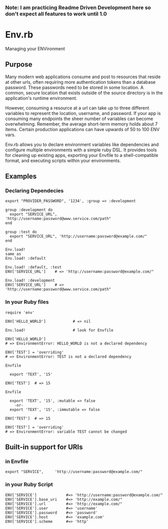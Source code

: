 ### Note: I am practicing Readme Driven Development here so don't expect all features to work until 1.0

# Env.rb
Managing your ENVironment

## Purpose
Many modern web applications consume and post to resources that reside at other urls, often requiring
more authentication tokens than a database password.  These passwords need to be stored in some
location.  A common, secure location that exists outside of the source directory  is in the 
application's runtime environment.  

However, consuming a resource at a url can take up to three different variables to represent
the location, username, and password.  If your app is consuming many endpoints the sheer
number of variables can become overwhelming.  Remember, the average short-term memory holds
about 7 items.  Certain production applications can have upwards of 50 to 100 ENV vars.

Env.rb allows you to declare environment variables like dependencies and configure multiple 
environments with a simple ruby DSL.  It provides tools for cleaning up existing apps, exporting
your Envfile to a shell-compatible format, and executing scripts within your environments.

## Examples

### Declaring Dependecies

    export "PROVIDER_PASSWORD", '1234', :group => :development

    group :development do
      export "SERVICE_URL", 'http://username:password@www.service.com/path"
    end

    group :test do
      export "SERVICE_URL", 'http://username:password@example.com/"
    end

    Env.load!                     
    same as 
    Env.load! :default

    Env.load! :default, :test
    ENV['SERVICE_URL']    # => 'http://username:password@example.com/"

    Env.load! :development
    ENV['SERVICE_URL']    # => 'http://username:password@www.service.com/path"

### In your Ruby files

    require 'env'

    ENV['HELLO_WORLD']            # => nil

    Env.load!                     # look for Envfile

    ENV['HELLO_WORLD']
    # => EnvironmentError: HELLO_WORLD is not a declared dependency

    ENV['TEST'] = 'overriding' 
    # => EnvironmentError: TEST is not a declared dependency

    Envfile

      export 'TEXT', '15'

    ENV['TEST']  # => 15 

    Envfile

      export 'TEXT', '15', :mutable => false
        -or-
      export 'TEXT', '15', :immutable => false

    ENV['TEST']  # => 15 

    ENV['TEST'] = 'overriding' 
    # => EnvironmentError: variable TEST cannot be changed

## Built-in support for URIs

### in Envfile
    export "SERVICE",     'http://username:password@example.com/"

### in your Ruby Script 
    ENV['SERVICE']             #=> 'http://username:password@example.com/"
    ENV['SERVICE'].base_uri    #=> 'http://example.com/"
    ENV['SERVICE'].url         #=> 'http://example.com/"
    ENV['SERVICE'].user        #=> 'username'
    ENV['SERVICE'].password    #=> 'password'
    ENV['SERVICE'].host        #=> 'example.com'
    ENV['SERVICE'].scheme      #=> 'http'

